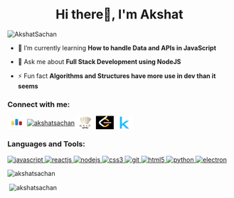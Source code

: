 <h1 align="center">Hi there👋, I'm Akshat</h1>

<p align="centre"> <img src="https://komarev.com/ghpvc/?username=AkshatSachan" alt="AkshatSachan" /> </p>

- 🌱 I’m currently learning **How to handle Data and APIs in JavaScript**
<!--
- 👨‍💻 All of my projects are available at   -->

- 💬 Ask me about **Full Stack Development using NodeJS**

- ⚡ Fun fact **Algorithms and Structures have more use in dev than it seems**

<p align="centre">
<h3 align="centre">Connect with me:</h3>
<a href="https://codeforces.com/profile/akshatsachan" target="blank"><img align="center" src="./codeforces-logo.png" alt="akshatsachan" height="30" width="40" /></a>
<a href="https://linkedin.com/in/akshatsachan" target="blank"><img align="center" src="https://cdn.worldvectorlogo.com/logos/linkedin-icon.svg" alt="akshatsachan" height="30" width="40" /></a>
<a href="https://www.codechef.com/users/aksa1111" target="blank"><img align="center" src="./codechef-logo.jpg" alt="aksa1111" height="30" width="40" /></a>
<a href="https://www.leetcode.com/akshatsachan" target="blank"><img align="center" src="./leetcode-log.png" alt="akshatsachan" height="30" width="40" /></a>
<a href="https://kaggle.com/aksa1111" target="blank"><img align="center" src="./kaggle-logo.png" alt="aksa1111" height="30" width="40" /></a>
</p>

<h3 align="centre">Languages and Tools:</h3>
<p align="centre"> 
<a href="https://www.javascript.com/" target="_blank"> <img src="https://www.vectorlogo.zone/logos/javascript/javascript-icon.svg" alt="javascript" width="40" height="40"/> </a>   
<a href="https://reactjs.org/" target="_blank"> <img src="https://www.vectorlogo.zone/logos/reactjs/reactjs-icon.svg" alt="reactjs" width="40" height="40"/> </a> 
<a href="https://nodejs.org/" target="_blank"> <img src="https://www.vectorlogo.zone/logos/nodejs/nodejs-icon.svg" alt="nodejs" width="40" height="40"/> </a> 
<a href="https://www.w3schools.com/css/" target="_blank"> <img src="https://devicons.github.io/devicon/devicon.git/icons/css3/css3-original-wordmark.svg" alt="css3" width="40" height="40"/> </a> 
<a href="https://git-scm.com/" target="_blank"> <img src="https://www.vectorlogo.zone/logos/git-scm/git-scm-icon.svg" alt="git" width="40" height="40"/> </a> 
<a href="https://www.w3.org/html/" target="_blank"> <img src="https://devicons.github.io/devicon/devicon.git/icons/html5/html5-original-wordmark.svg" alt="html5" width="40" height="40"/> </a> <a href="https://www.python.org" target="_blank"> <img src="https://devicons.github.io/devicon/devicon.git/icons/python/python-original.svg" alt="python" width="40" height="40"/> </a> <a href="https://www.electronjs.org/" target="_blank"> <img src="https://www.vectorlogo.zone/logos/electronjs/electronjs-icon.svg" alt="electron" width="40" height="40"/> </a>   
 </p>

<p><img align="centre" src="https://github-readme-stats.vercel.app/api/top-langs/?username=akshatsachan&layout=compact" alt="akshatsachan" /></p>

<p>&nbsp;<img align="center" src="https://github-readme-stats.vercel.app/api?username=akshatsachan&show_icons=true" alt="akshatsachan" /></p>
<!--
**AkshatSachan/AkshatSachan** is a ✨ _special_ ✨ repository because its `README.md` (this file) appears on your GitHub profile.

Here are some ideas to get you started:

- 🔭 I’m currently working on ...
- 🌱 I’m currently learning ...
- 👯 I’m looking to collaborate on ...
- 🤔 I’m looking for help with ...
- 💬 Ask me about ...
- 📫 How to reach me: ...
- 😄 Pronouns: ...
- ⚡ Fun fact: ...
-->
